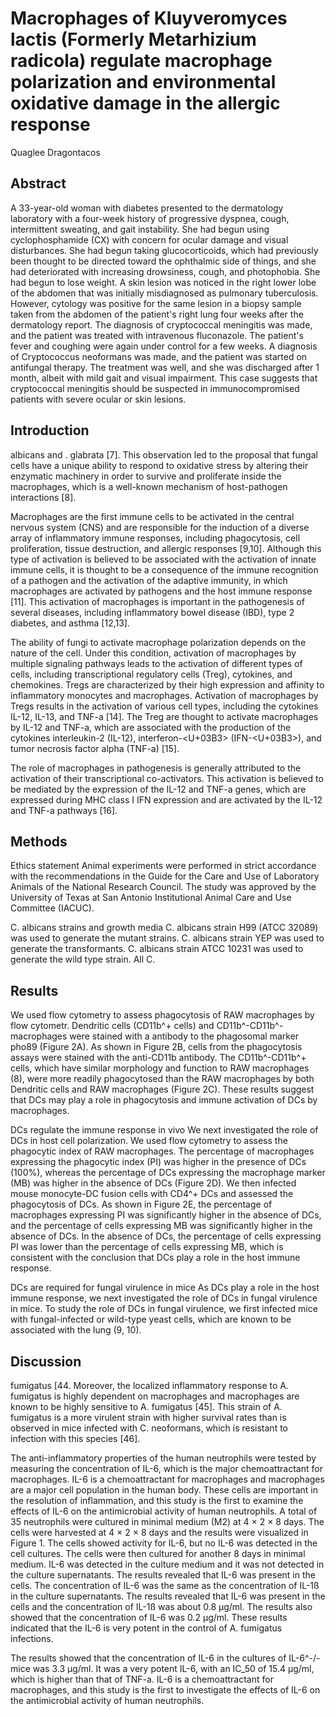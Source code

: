 # Macrophages of Kluyveromyces lactis (Formerly Metarhizium radicola) regulate macrophage polarization and environmental oxidative damage in the allergic response
Quaglee Dragontacos


## Abstract
A 33-year-old woman with diabetes presented to the dermatology laboratory with a four-week history of progressive dyspnea, cough, intermittent sweating, and gait instability. She had begun using cyclophosphamide (CX) with concern for ocular damage and visual disturbances. She had begun taking glucocorticoids, which had previously been thought to be directed toward the ophthalmic side of things, and she had deteriorated with increasing drowsiness, cough, and photophobia. She had begun to lose weight. A skin lesion was noticed in the right lower lobe of the abdomen that was initially misdiagnosed as pulmonary tuberculosis. However, cytology was positive for the same lesion in a biopsy sample taken from the abdomen of the patient's right lung four weeks after the dermatology report. The diagnosis of cryptococcal meningitis was made, and the patient was treated with intravenous fluconazole. The patient's fever and coughing were again under control for a few weeks. A diagnosis of Cryptococcus neoformans was made, and the patient was started on antifungal therapy. The treatment was well, and she was discharged after 1 month, albeit with mild gait and visual impairment. This case suggests that cryptococcal meningitis should be suspected in immunocompromised patients with severe ocular or skin lesions.


## Introduction
albicans and . glabrata [7]. This observation led to the proposal that fungal cells have a unique ability to respond to oxidative stress by altering their enzymatic machinery in order to survive and proliferate inside the macrophages, which is a well-known mechanism of host-pathogen interactions [8].

Macrophages are the first immune cells to be activated in the central nervous system (CNS) and are responsible for the induction of a diverse array of inflammatory immune responses, including phagocytosis, cell proliferation, tissue destruction, and allergic responses [9,10]. Although this type of activation is believed to be associated with the activation of innate immune cells, it is thought to be a consequence of the immune recognition of a pathogen and the activation of the adaptive immunity, in which macrophages are activated by pathogens and the host immune response [11]. This activation of macrophages is important in the pathogenesis of several diseases, including inflammatory bowel disease (IBD), type 2 diabetes, and asthma [12,13].

The ability of fungi to activate macrophage polarization depends on the nature of the cell. Under this condition, activation of macrophages by multiple signaling pathways leads to the activation of different types of cells, including transcriptional regulatory cells (Treg), cytokines, and chemokines. Tregs are characterized by their high expression and affinity to inflammatory monocytes and macrophages. Activation of macrophages by Tregs results in the activation of various cell types, including the cytokines IL-12, IL-13, and TNF-a [14]. The Treg are thought to activate macrophages by IL-12 and TNF-a, which are associated with the production of the cytokines interleukin-2 (IL-12), interferon-<U+03B3> (IFN-<U+03B3>), and tumor necrosis factor alpha (TNF-a) [15].

The role of macrophages in pathogenesis is generally attributed to the activation of their transcriptional co-activators. This activation is believed to be mediated by the expression of the IL-12 and TNF-a genes, which are expressed during MHC class I IFN expression and are activated by the IL-12 and TNF-a pathways [16].


## Methods
Ethics statement
Animal experiments were performed in strict accordance with the recommendations in the Guide for the Care and Use of Laboratory Animals of the National Research Council. The study was approved by the University of Texas at San Antonio Institutional Animal Care and Use Committee (IACUC).

C. albicans strains and growth media
C. albicans strain H99 (ATCC 32089) was used to generate the mutant strains. C. albicans strain YEP was used to generate the transformants. C. albicans strain ATCC 10231 was used to generate the wild type strain. All C.


## Results
We used flow cytometry to assess phagocytosis of RAW macrophages by flow cytometr. Dendritic cells (CD11b^+ cells) and CD11b^-CD11b^- macrophages were stained with a antibody to the phagosomal marker pho89 (Figure 2A). As shown in Figure 2B, cells from the phagocytosis assays were stained with the anti-CD11b antibody. The CD11b^-CD11b^+ cells, which have similar morphology and function to RAW macrophages (8), were more readily phagocytosed than the RAW macrophages by both Dendritic cells and RAW macrophages (Figure 2C). These results suggest that DCs may play a role in phagocytosis and immune activation of DCs by macrophages.

DCs regulate the immune response in vivo
We next investigated the role of DCs in host cell polarization. We used flow cytometry to assess the phagocytic index of RAW macrophages. The percentage of macrophages expressing the phagocytic index (PI) was higher in the presence of DCs (100%), whereas the percentage of DCs expressing the macrophage marker (MB) was higher in the absence of DCs (Figure 2D). We then infected mouse monocyte-DC fusion cells with CD4^+ DCs and assessed the phagocytosis of DCs. As shown in Figure 2E, the percentage of macrophages expressing PI was significantly higher in the absence of DCs, and the percentage of cells expressing MB was significantly higher in the absence of DCs. In the absence of DCs, the percentage of cells expressing PI was lower than the percentage of cells expressing MB, which is consistent with the conclusion that DCs play a role in the host immune response.

DCs are required for fungal virulence in mice
As DCs play a role in the host immune response, we next investigated the role of DCs in fungal virulence in mice. To study the role of DCs in fungal virulence, we first infected mice with fungal-infected or wild-type yeast cells, which are known to be associated with the lung (9, 10).


## Discussion
fumigatus [44. Moreover, the localized inflammatory response to A. fumigatus is highly dependent on macrophages and macrophages are known to be highly sensitive to A. fumigatus [45]. This strain of A. fumigatus is a more virulent strain with higher survival rates than is observed in mice infected with C. neoformans, which is resistant to infection with this species [46].

The anti-inflammatory properties of the human neutrophils were tested by measuring the concentration of IL-6, which is the major chemoattractant for macrophages. IL-6 is a chemoattractant for macrophages and macrophages are a major cell population in the human body. These cells are important in the resolution of inflammation, and this study is the first to examine the effects of IL-6 on the antimicrobial activity of human neutrophils. A total of 35 neutrophils were cultured in minimal medium (M2) at 4 × 2 × 8 days. The cells were harvested at 4 × 2 × 8 days and the results were visualized in Figure 1. The cells showed activity for IL-6, but no IL-6 was detected in the cell cultures. The cells were then cultured for another 8 days in minimal medium. IL-6 was detected in the culture medium and it was not detected in the culture supernatants. The results revealed that IL-6 was present in the cells. The concentration of IL-6 was the same as the concentration of IL-1ß in the culture supernatants. The results revealed that IL-6 was present in the cells and the concentration of IL-1ß was about 0.8 µg/ml. The results also showed that the concentration of IL-6 was 0.2 µg/ml. These results indicated that the IL-6 is very potent in the control of A. fumigatus infections.

The results showed that the concentration of IL-6 in the cultures of IL-6^-/- mice was 3.3 µg/ml. It was a very potent IL-6, with an IC_50 of 15.4 µg/ml, which is higher than that of TNF-a. IL-6 is a chemoattractant for macrophages, and this study is the first to investigate the effects of IL-6 on the antimicrobial activity of human neutrophils.
